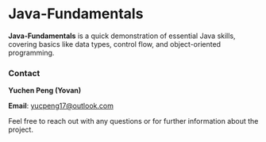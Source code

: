 # Java-Fundamentals

**Java-Fundamentals** is a quick demonstration of essential Java skills, covering basics like data types, control flow, and object-oriented programming. 



### Contact

**Yuchen Peng (Yovan)**

**Email**: [yucpeng17@outlook.com](mailto:yucpeng17@outlook.com)

Feel free to reach out with any questions or for further information about the project.
